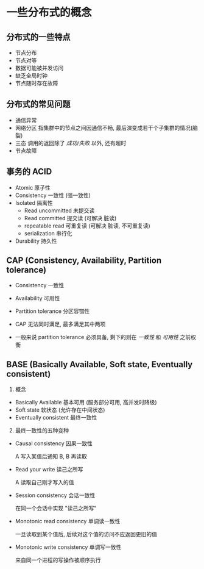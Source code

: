# 一些分布式的概念

## 分布式的一些特点

- 节点分布
- 节点对等
- 数据可能被并发访问
- 缺乏全局时钟
- 节点随时存在故障


## 分布式的常见问题

- 通信异常
- 网络分区
    指集群中的节点之间因通信不畅, 最后演变成若干个子集群的情况(脑裂)
- 三态
    调用的返回除了 _成功/失败_ 以外, 还有超时
- 节点故障


## 事务的 ACID

- Atomic        原子性
- Consistency   一致性 (强一致性)
- Isolated      隔离性
    - Read uncommitted  未提交读
    - Read committed    提交读 (可解决 脏读)
    - repeatable read   可重复读 (可解决 脏读, 不可重复读)
    - serialization     串行化
- Durability    持久性


## CAP (Consistency, Availability, Partition tolerance)

- Consistency   一致性
- Availability  可用性
- Partition tolerance   分区容错性

- CAP 无法同时满足, 最多满足其中两项
- 一般来说 partition tolerance 必须具备, 剩下的则在 _一致性_ 和 _可用性_ 之前权衡


## BASE (Basically Available, Soft state, Eventually consistent)

1. 概念

- Basically Available   基本可用   (服务部分可用, 高并发时降级)
- Soft state            软状态     (允许存在中间状态)
- Eventually consistent 最终一致性

2. 最终一致性的五种变种

- Causal consistency    因果一致性
    
    A 写入某值后通知 B, B 再读取

- Read your write       读己之所写

    A 读取自己刚才写入的值

- Session consistency   会话一致性

    在同一个会话中实现 "读己之所写"

- Monotonic read consistency    单调读一致性

    一旦读取到某个值后, 后续对这个值的访问不应返回更旧的值

- Monotonic write consistency   单调写一致性

    来自同一个进程的写操作被顺序执行